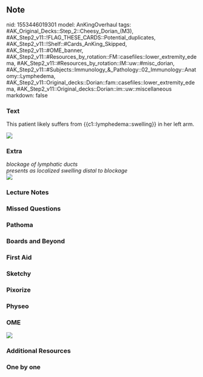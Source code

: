 ## Note
nid: 1553446019301
model: AnKingOverhaul
tags: #AK_Original_Decks::Step_2::Cheesy_Dorian_(M3), #AK_Step2_v11::!FLAG_THESE_CARDS::Potential_duplicates, #AK_Step2_v11::!Shelf::#Cards_AnKing_Skipped, #AK_Step2_v11::#OME_banner, #AK_Step2_v11::#Resources_by_rotation::FM::casefiles::lower_extremity_edema, #AK_Step2_v11::#Resources_by_rotation::IM::uw::#misc_dorian, #AK_Step2_v11::#Subjects::Immunology_&_Pathology::02_Immunology::Anatomy::Lymphedema, #AK_Step2_v11::Original_decks::Dorian::fam::casefiles::lower_extremity_edema, #AK_Step2_v11::Original_decks::Dorian::im::uw::miscellaneous
markdown: false

### Text
This patient likely suffers from {{c1::lymphedema::swelling}} in
her left arm.
<div><img src="paste-14031658156035.jpg"></div>

### Extra
<div>
  <div>
    <i>blockage of lymphatic ducts</i>
    <div>
      <i>presents as localized swelling distal to blockage</i>
    </div>
    <div>
      <i><img src="okaay.png"></i>
    </div>
  </div>
</div>

### Lecture Notes


### Missed Questions


### Pathoma


### Boards and Beyond


### First Aid


### Sketchy


### Pixorize


### Physeo


### OME
<div class="ome-widget">
  <a href="https://onlinemeded.org?ref=anki"><img src=
  "_OME_AnkiFlashcards_General_7.png"></a>
</div>

### Additional Resources


### One by one

